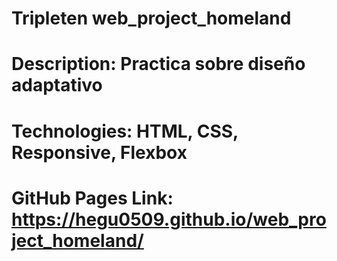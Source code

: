 # Tripleten web_project_homeland

# Description: Practica sobre diseño adaptativo

# Technologies: HTML, CSS, Responsive, Flexbox

# GitHub Pages Link: https://hegu0509.github.io/web_project_homeland/

